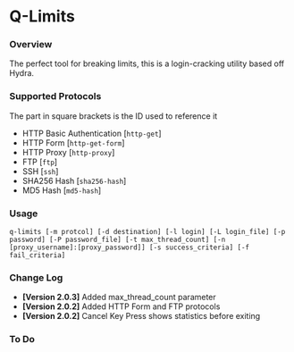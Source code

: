 # Q-Limits
### Overview
The perfect tool for breaking limits, this is a login-cracking utility based off Hydra.

### Supported Protocols

The part in square brackets is the ID used to reference it

- HTTP Basic Authentication [`http-get`]
- HTTP Form [`http-get-form`]
- HTTP Proxy [`http-proxy`]
- FTP [`ftp`]
- SSH [`ssh`]
- SHA256 Hash [`sha256-hash`]
- MD5 Hash [`md5-hash`]

### Usage

```shell
q-limits [-m protcol] [-d destination] [-l login] [-L login_file] [-p password] [-P password_file] [-t max_thread_count] [-n [proxy_username]:[proxy_password]] [-s success_criteria] [-f fail_criteria]
```

### Change Log

- **[Version 2.0.3]** Added max_thread_count parameter
- **[Version 2.0.2]** Added HTTP Form and FTP protocols
- **[Version 2.0.2]** Cancel Key Press shows statistics before exiting

### To Do

